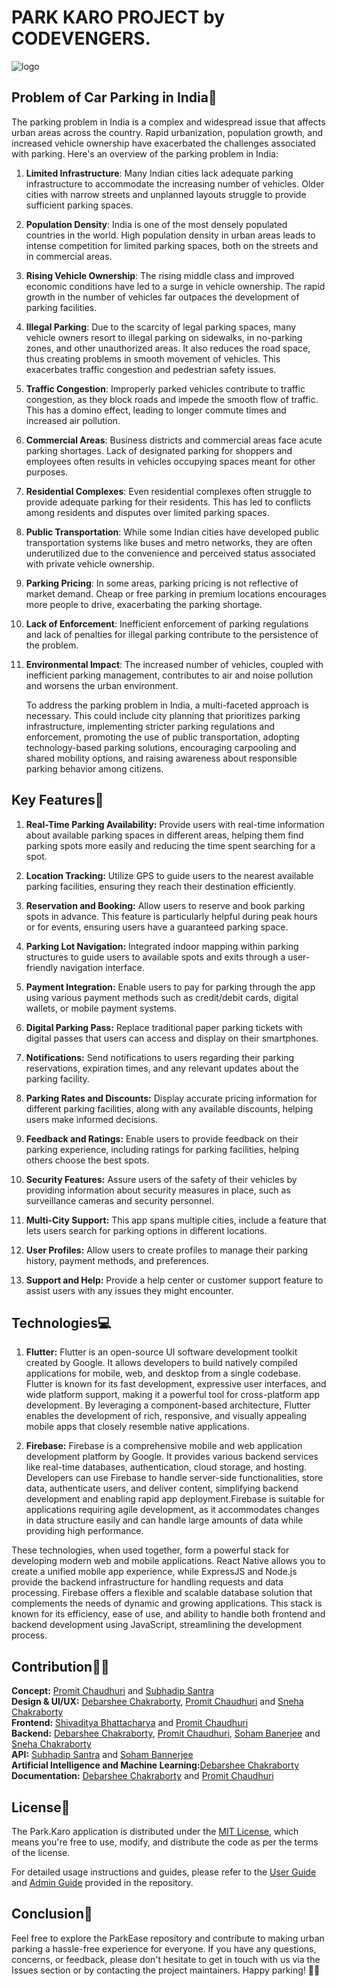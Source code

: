 # PARK KARO PROJECT by CODEVENGERS.

![logo](./logo.png)

## Problem of Car Parking in India🚕

The parking problem in India is a complex and widespread issue that affects urban areas across the country. Rapid urbanization, population growth, and increased vehicle ownership have exacerbated the challenges associated with parking. Here's an overview of the parking problem in India:

1. **Limited Infrastructure**: Many Indian cities lack adequate parking infrastructure to accommodate the increasing number of vehicles. Older cities with narrow streets and unplanned layouts struggle to provide sufficient parking spaces.

2. **Population Density**: India is one of the most densely populated countries in the world. High population density in urban areas leads to intense competition for limited parking spaces, both on the streets and in commercial areas.

3. **Rising Vehicle Ownership**: The rising middle class and improved economic conditions have led to a surge in vehicle ownership. The rapid growth in the number of vehicles far outpaces the development of parking facilities.

4. **Illegal Parking**: Due to the scarcity of legal parking spaces, many vehicle owners resort to illegal parking on sidewalks, in no-parking zones, and other unauthorized areas. It also reduces the road space, thus creating problems in smooth movement of vehicles. This exacerbates traffic congestion and pedestrian safety issues.

5. **Traffic Congestion**: Improperly parked vehicles contribute to traffic congestion, as they block roads and impede the smooth flow of traffic. This has a domino effect, leading to longer commute times and increased air pollution.

6. **Commercial Areas**: Business districts and commercial areas face acute parking shortages. Lack of designated parking for shoppers and employees often results in vehicles occupying spaces meant for other purposes.

7. **Residential Complexes**: Even residential complexes often struggle to provide adequate parking for their residents. This has led to conflicts among residents and disputes over limited parking spaces.

8. **Public Transportation**: While some Indian cities have developed public transportation systems like buses and metro networks, they are often underutilized due to the convenience and perceived status associated with private vehicle ownership.

9. **Parking Pricing**: In some areas, parking pricing is not reflective of market demand. Cheap or free parking in premium locations encourages more people to drive, exacerbating the parking shortage.

10. **Lack of Enforcement**: Inefficient enforcement of parking regulations and lack of penalties for illegal parking contribute to the persistence of the problem.

11. **Environmental Impact**: The increased number of vehicles, coupled with inefficient parking management, contributes to air and noise pollution and worsens the urban environment.

    To address the parking problem in India, a multi-faceted approach is necessary. This could include city planning that prioritizes parking infrastructure, implementing stricter parking regulations and enforcement, promoting the use of public transportation, adopting technology-based parking solutions, encouraging carpooling and shared mobility options, and raising awareness about responsible parking behavior among citizens.

## Key Features🧾

1. **Real-Time Parking Availability:** Provide users with real-time information about available parking spaces in different areas, helping them find parking spots more easily and reducing the time spent searching for a spot.

2. **Location Tracking:** Utilize GPS to guide users to the nearest available parking facilities, ensuring they reach their destination efficiently.

3. **Reservation and Booking:** Allow users to reserve and book parking spots in advance. This feature is particularly helpful during peak hours or for events, ensuring users have a guaranteed parking space.

4. **Parking Lot Navigation:** Integrated indoor mapping within parking structures to guide users to available spots and exits through a user-friendly navigation interface.

5. **Payment Integration:** Enable users to pay for parking through the app using various payment methods such as credit/debit cards, digital wallets, or mobile payment systems.

6. **Digital Parking Pass:** Replace traditional paper parking tickets with digital passes that users can access and display on their smartphones.

7. **Notifications:** Send notifications to users regarding their parking reservations, expiration times, and any relevant updates about the parking facility.

8. **Parking Rates and Discounts:** Display accurate pricing information for different parking facilities, along with any available discounts, helping users make informed decisions.

9. **Feedback and Ratings:** Enable users to provide feedback on their parking experience, including ratings for parking facilities, helping others choose the best spots.

10. **Security Features:** Assure users of the safety of their vehicles by providing information about security measures in place, such as surveillance cameras and security personnel.

11. **Multi-City Support:** This app spans multiple cities, include a feature that lets users search for parking options in different locations.

12. **User Profiles:** Allow users to create profiles to manage their parking history, payment methods, and preferences.

13. **Support and Help:** Provide a help center or customer support feature to assist users with any issues they might encounter.

## Technologies💻

1. **Flutter:**
   Flutter is an open-source UI software development toolkit created by Google. It allows developers to build natively compiled applications for mobile, web, and desktop from a single codebase. Flutter is known for its fast development, expressive user interfaces, and wide platform support, making it a powerful tool for cross-platform app development. By leveraging a component-based architecture, Flutter enables the development of rich, responsive, and visually appealing mobile apps that closely resemble native applications.

2. **Firebase:**
  Firebase is a comprehensive mobile and web application development platform by Google. It provides various backend services like real-time databases, authentication, cloud storage, and hosting. Developers can use Firebase to handle server-side functionalities, store data, authenticate users, and deliver content, simplifying backend development and enabling rapid app deployment.Firebase is suitable for applications requiring agile development, as it accommodates changes in data structure easily and can handle large amounts of data while providing high performance.

These technologies, when used together, form a powerful stack for developing modern web and mobile applications. React Native allows you to create a unified mobile app experience, while ExpressJS and Node.js provide the backend infrastructure for handling requests and data processing. Firebase offers a flexible and scalable database solution that complements the needs of dynamic and growing applications. This stack is known for its efficiency, ease of use, and ability to handle both frontend and backend development using JavaScript, streamlining the development process.

## Contribution👷‍♂️

**Concept:** [Promit Chaudhuri](https://github.com/ProSkywalker16) and [Subhadip Santra](https://github.com/Subhadip05Santra) <br/>
**Design & UI/UX:** [Debarshee Chakraborty](https://github.com/debarshee2004), [Promit Chaudhuri](https://github.com/ProSkywalker16) and [Sneha Chakraborty](https://github.com/SnehaChakraborty-007) <br/>
**Frontend:** [Shivaditya Bhattacharya](https://github.com/RichPerspective007) and [Promit Chaudhuri](https://github.com/ProSkywalker16) <br/>
**Backend:** [Debarshee Chakraborty](https://github.com/debarshee2004), [Promit Chaudhuri](https://github.com/ProSkywalker16), [Soham Banerjee](https://github.com/sohambanerjee10) and [Sneha Chakraborty](https://github.com/SnehaChakraborty-007) <br/>
**API:** [Subhadip Santra](https://github.com/Subhadip05Santra) and [Soham Bannerjee](https://github.com/sohambanerjee10) <br/>
**Artificial Intelligence and Machine Learning:**[Debarshee Chakraborty](https://github.com/debarshee2004)<br/>
**Documentation:** [Debarshee Chakraborty](https://github.com/debarshee2004) and [Promit Chaudhuri](https://github.com/ProSkywalker16)

## License📌

The Park.Karo application is distributed under the [MIT License](LICENSE), which means you're free to use, modify, and distribute the code as per the terms of the license.

For detailed usage instructions and guides, please refer to the [User Guide](./docs/UserGuide.md) and [Admin Guide](./docs/AdminGuide.md) provided in the repository.

## Conclusion👋

Feel free to explore the ParkEase repository and contribute to making urban parking a hassle-free experience for everyone. If you have any questions, concerns, or feedback, please don't hesitate to get in touch with us via the Issues section or by contacting the project maintainers. Happy parking! 🚗💨
